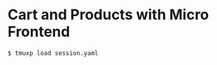 Cart and Products with Micro Frontend
======================================

```
$ tmuxp load session.yaml
```
